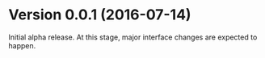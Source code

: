 # Version 0.0.1 (2016-07-14)

Initial alpha release. At this stage, major interface changes are expected to happen.
